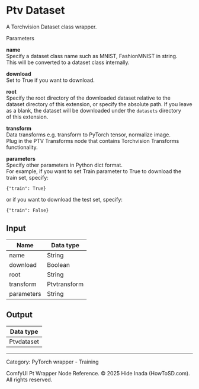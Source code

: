 # Ptv Dataset
A Torchvision Dataset class wrapper.

Parameters  

**name**  
  Specify a dataset class name such as MNIST, FashionMNIST in string.  
  This will be converted to a dataset class internally.  

**download**  
  Set to True if you want to download.  

**root**  
  Specify the root directory of the downloaded dataset relative to the  
  dataset directory of this extension, or specify the absolute path.
  If you leave as a blank, the dataset will be downloaded under the `datasets` directory  
  of this extension.

**transform**  
  Data transforms e.g. transform to PyTorch tensor, normalize image.  
  Plug in the PTV Transforms node that contains Torchvision Transforms functionality.  

**parameters**  
  Specify other parameters in Python dict format.  
  For example, if you want to set Train parameter to True to download the train set, specify:  
  ```  
  {"train": True}  
  ```  
  or if you want to download the test set, specify:  
  ```  
  {"train": False}  
  ```

## Input
| Name | Data type |
|---|---|
| name | String |
| download | Boolean |
| root | String |
| transform | Ptvtransform |
| parameters | String |

## Output
| Data type |
|---|
| Ptvdataset |

<HR>
Category: PyTorch wrapper - Training

ComfyUI Pt Wrapper Node Reference. © 2025 Hide Inada (HowToSD.com). All rights reserved.
